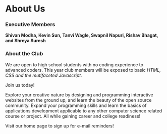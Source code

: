# About Us
### Executive Members

**Shivan Modha, Kevin Sun, Tanvi Wagle, Swapnil Napuri, Rishav Bhagat, and Shreya Suresh**


### About the Club

We are open to high school students with no coding experience to advanced coders. This year club members will be exposed to basic *HTML, CSS and the mutifaceted Javascript.* 

Join us today! 

Explore your creative nature by designing and programming interactive websites from the ground up, and learn the beauty of the open source community. Expand your programming skills and learn the basics of applications development applicable to any other computer science related course or project. All while gaining career and college readiness!

Visit our home page to sign up for e-mail reminders!

